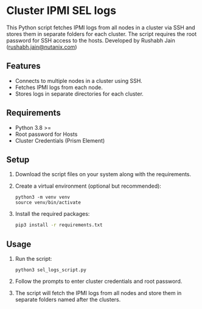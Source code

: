 # Cluster IPMI SEL logs

This Python script fetches IPMI logs from all nodes in a cluster via SSH and stores them in separate folders for each cluster. The script requires the root password for SSH access to the hosts.
Developed by Rushabh Jain (rushabh.jain@nutanix.com)

## Features

- Connects to multiple nodes in a cluster using SSH.
- Fetches IPMI logs from each node.
- Stores logs in separate directories for each cluster.

## Requirements

- Python 3.8 >= 
- Root password for Hosts
- Cluster Credentials (Prism Element)

## Setup

1. Download the script files on your system along with the requirements.

2. Create a virtual environment (optional but recommended):

    ```
    python3 -m venv venv
    source venv/bin/activate
    ```

3. Install the required packages:

    ```bash
    pip3 install -r requirements.txt
    ```

## Usage



1. Run the script:

    ```
    python3 sel_logs_script.py
    ```

2. Follow the prompts to enter cluster credentials and root password.

3. The script will fetch the IPMI logs from all nodes and store them in separate folders named after the clusters.

